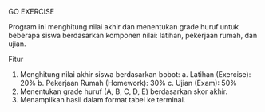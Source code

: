GO EXERCISE

Program ini menghitung nilai akhir dan menentukan grade huruf untuk beberapa siswa berdasarkan komponen nilai: latihan, pekerjaan rumah, dan ujian.

Fitur
1. Menghitung nilai akhir siswa berdasarkan bobot:
    a. Latihan (Exercise): 20%
    b. Pekerjaan Rumah (Homework): 30%
    c. Ujian (Exam): 50%
2. Menentukan grade huruf (A, B, C, D, E) berdasarkan skor akhir.
3. Menampilkan hasil dalam format tabel ke terminal.

